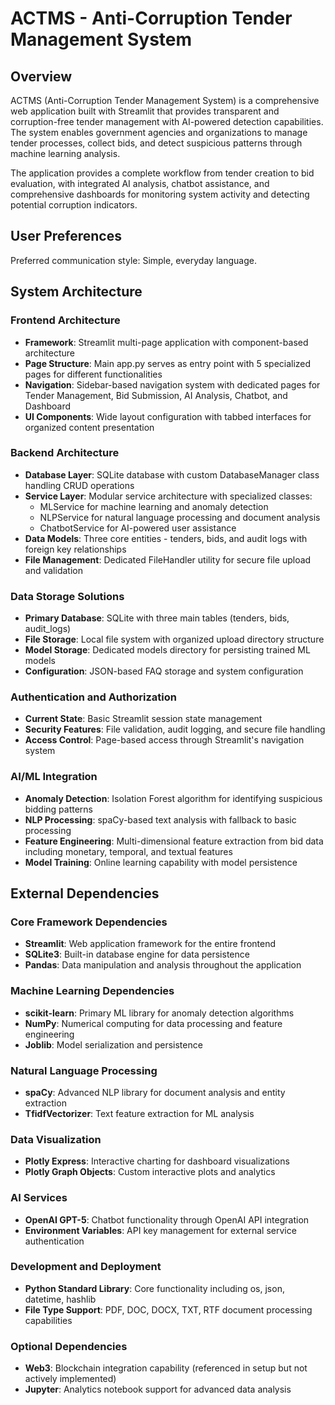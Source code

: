 # ACTMS - Anti-Corruption Tender Management System

## Overview

ACTMS (Anti-Corruption Tender Management System) is a comprehensive web application built with Streamlit that provides transparent and corruption-free tender management with AI-powered detection capabilities. The system enables government agencies and organizations to manage tender processes, collect bids, and detect suspicious patterns through machine learning analysis.

The application provides a complete workflow from tender creation to bid evaluation, with integrated AI analysis, chatbot assistance, and comprehensive dashboards for monitoring system activity and detecting potential corruption indicators.

## User Preferences

Preferred communication style: Simple, everyday language.

## System Architecture

### Frontend Architecture
- **Framework**: Streamlit multi-page application with component-based architecture
- **Page Structure**: Main app.py serves as entry point with 5 specialized pages for different functionalities
- **Navigation**: Sidebar-based navigation system with dedicated pages for Tender Management, Bid Submission, AI Analysis, Chatbot, and Dashboard
- **UI Components**: Wide layout configuration with tabbed interfaces for organized content presentation

### Backend Architecture
- **Database Layer**: SQLite database with custom DatabaseManager class handling CRUD operations
- **Service Layer**: Modular service architecture with specialized classes:
  - MLService for machine learning and anomaly detection
  - NLPService for natural language processing and document analysis
  - ChatbotService for AI-powered user assistance
- **Data Models**: Three core entities - tenders, bids, and audit logs with foreign key relationships
- **File Management**: Dedicated FileHandler utility for secure file upload and validation

### Data Storage Solutions
- **Primary Database**: SQLite with three main tables (tenders, bids, audit_logs)
- **File Storage**: Local file system with organized upload directory structure
- **Model Storage**: Dedicated models directory for persisting trained ML models
- **Configuration**: JSON-based FAQ storage and system configuration

### Authentication and Authorization
- **Current State**: Basic Streamlit session state management
- **Security Features**: File validation, audit logging, and secure file handling
- **Access Control**: Page-based access through Streamlit's navigation system

### AI/ML Integration
- **Anomaly Detection**: Isolation Forest algorithm for identifying suspicious bidding patterns
- **NLP Processing**: spaCy-based text analysis with fallback to basic processing
- **Feature Engineering**: Multi-dimensional feature extraction from bid data including monetary, temporal, and textual features
- **Model Training**: Online learning capability with model persistence

## External Dependencies

### Core Framework Dependencies
- **Streamlit**: Web application framework for the entire frontend
- **SQLite3**: Built-in database engine for data persistence
- **Pandas**: Data manipulation and analysis throughout the application

### Machine Learning Dependencies
- **scikit-learn**: Primary ML library for anomaly detection algorithms
- **NumPy**: Numerical computing for data processing and feature engineering
- **Joblib**: Model serialization and persistence

### Natural Language Processing
- **spaCy**: Advanced NLP library for document analysis and entity extraction
- **TfidfVectorizer**: Text feature extraction for ML analysis

### Data Visualization
- **Plotly Express**: Interactive charting for dashboard visualizations
- **Plotly Graph Objects**: Custom interactive plots and analytics

### AI Services
- **OpenAI GPT-5**: Chatbot functionality through OpenAI API integration
- **Environment Variables**: API key management for external service authentication

### Development and Deployment
- **Python Standard Library**: Core functionality including os, json, datetime, hashlib
- **File Type Support**: PDF, DOC, DOCX, TXT, RTF document processing capabilities

### Optional Dependencies
- **Web3**: Blockchain integration capability (referenced in setup but not actively implemented)
- **Jupyter**: Analytics notebook support for advanced data analysis